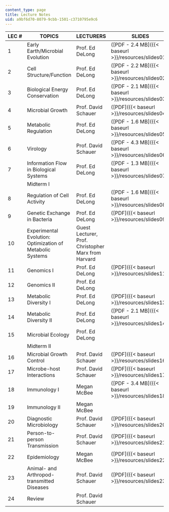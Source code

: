 ```yaml
---
content_type: page
title: Lecture Notes
uid: a9bf6d70-8079-9cbb-1501-c3710795e9c6
---
```


| LEC # | TOPICS | LECTURERS | SLIDES | NOTES |
| --- | --- | --- | --- | --- |
| 1 | Early Earth/Microbial Evolution | Prof. Ed DeLong | ([PDF - 2.4 MB]({{< baseurl >}}/resources/slides01)) | ([PDF]({{< baseurl >}}/resources/lecture01)) |
| 2 | Cell Structure/Function | Prof. Ed DeLong | ([PDF - 2.2 MB]({{< baseurl >}}/resources/slides02)) | ([PDF]({{< baseurl >}}/resources/lecture02)) |
| 3 | Biological Energy Conservation | Prof. Ed DeLong | ([PDF - 2.1 MB]({{< baseurl >}}/resources/slides03)) | ([PDF]({{< baseurl >}}/resources/lecture03)) |
| 4 | Microbial Growth | Prof. David Schauer | ([PDF]({{< baseurl >}}/resources/slides04)) | ([PDF]({{< baseurl >}}/resources/lecture04)) |
| 5 | Metabolic Regulation | Prof. Ed DeLong | ([PDF - 1.6 MB]({{< baseurl >}}/resources/slides05)) | ([PDF]({{< baseurl >}}/resources/lecture05)) |
| 6 | Virology | Prof. David Schauer | ([PDF - 4.3 MB]({{< baseurl >}}/resources/slides06)) | ([PDF]({{< baseurl >}}/resources/lecture06)) |
| 7 | Information Flow in Biological Systems | Prof. Ed DeLong | ([PDF - 1.3 MB]({{< baseurl >}}/resources/slides07)) | ([PDF]({{< baseurl >}}/resources/lecture07)) |
| &nbsp; | Midterm I | &nbsp; |
| 8 | Regulation of Cell Activity | Prof. Ed DeLong | ([PDF - 1.6 MB]({{< baseurl >}}/resources/slides08)) | ([PDF]({{< baseurl >}}/resources/lecture08)) |
| 9 | Genetic Exchange in Bacteria | Prof. Ed DeLong | ([PDF]({{< baseurl >}}/resources/slides09)) | ([PDF]({{< baseurl >}}/resources/lecture09)) |
| 10 | Experimental Evolution: Optimization of Metabolic Systems | Guest Lecturer, Prof. Christopher Marx from Harvard | &nbsp; |
| 11 | Genomics I | Prof. Ed DeLong | ([PDF]({{< baseurl >}}/resources/slides11)) | ([PDF]({{< baseurl >}}/resources/lecture11)) |
| 12 | Genomics II | Prof. Ed DeLong | &nbsp; | ([PDF]({{< baseurl >}}/resources/lecture12)) |
| 13 | Metabolic Diversity I | Prof. Ed DeLong | ([PDF]({{< baseurl >}}/resources/slides13)) | ([PDF]({{< baseurl >}}/resources/lecture13)) |
| 14 | Metabolic Diversity II | Prof. Ed DeLong | ([PDF - 2.1 MB]({{< baseurl >}}/resources/slides14)) | ([PDF]({{< baseurl >}}/resources/lecture14)) |
| 15 | Microbial Ecology | Prof. Ed DeLong | &nbsp; | ([PDF]({{< baseurl >}}/resources/lecture15)) |
| &nbsp; | Midterm II | &nbsp; |
| 16 | Microbial Growth Control | Prof. David Schauer | ([PDF]({{< baseurl >}}/resources/slides16)) | ([PDF]({{< baseurl >}}/resources/lecture16)) |
| 17 | Microbe-host Interactions | Prof. David Schauer | ([PDF]({{< baseurl >}}/resources/slides17)) | ([PDF]({{< baseurl >}}/resources/lecture17)) |
| 18 | Immunology I | Megan McBee | ([PDF - 3.4 MB]({{< baseurl >}}/resources/slides18)) | ([PDF]({{< baseurl >}}/resources/lecture18)) |
| 19 | Immunology II | Megan McBee | &nbsp; | ([PDF]({{< baseurl >}}/resources/lecture19)) |
| 20 | Diagnostic Microbiology | Prof. David Schauer | ([PDF]({{< baseurl >}}/resources/slides20)) | ([PDF]({{< baseurl >}}/resources/lecture20)) |
| 21 | Person-to-person Transmission | Prof. David Schauer | ([PDF]({{< baseurl >}}/resources/slides21)) | ([PDF]({{< baseurl >}}/resources/lecture21)) |
| 22 | Epidemiology | Megan McBee | ([PDF]({{< baseurl >}}/resources/slides22)) | ([PDF]({{< baseurl >}}/resources/lecture22)) |
| 23 | Animal- and Arthropod-transmitted Diseases | Prof. David Schauer | ([PDF]({{< baseurl >}}/resources/slides23)) | ([PDF]({{< baseurl >}}/resources/lecture23)) |
| 24 | Review | Prof. David Schauer | &nbsp; | ([PDF]({{< baseurl >}}/resources/lecture24))